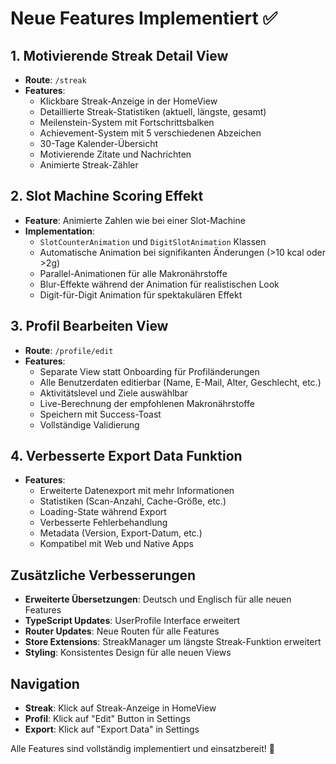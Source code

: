 # Neue Features Implementiert ✅

## 1. Motivierende Streak Detail View
- **Route**: `/streak`
- **Features**:
  - Klickbare Streak-Anzeige in der HomeView
  - Detaillierte Streak-Statistiken (aktuell, längste, gesamt)
  - Meilenstein-System mit Fortschrittsbalken
  - Achievement-System mit 5 verschiedenen Abzeichen
  - 30-Tage Kalender-Übersicht
  - Motivierende Zitate und Nachrichten
  - Animierte Streak-Zähler

## 2. Slot Machine Scoring Effekt
- **Feature**: Animierte Zahlen wie bei einer Slot-Machine
- **Implementation**:
  - `SlotCounterAnimation` und `DigitSlotAnimation` Klassen
  - Automatische Animation bei signifikanten Änderungen (>10 kcal oder >2g)
  - Parallel-Animationen für alle Makronährstoffe
  - Blur-Effekte während der Animation für realistischen Look
  - Digit-für-Digit Animation für spektakulären Effekt

## 3. Profil Bearbeiten View
- **Route**: `/profile/edit`
- **Features**:
  - Separate View statt Onboarding für Profiländerungen
  - Alle Benutzerdaten editierbar (Name, E-Mail, Alter, Geschlecht, etc.)
  - Aktivitätslevel und Ziele auswählbar
  - Live-Berechnung der empfohlenen Makronährstoffe
  - Speichern mit Success-Toast
  - Vollständige Validierung

## 4. Verbesserte Export Data Funktion
- **Features**:
  - Erweiterte Datenexport mit mehr Informationen
  - Statistiken (Scan-Anzahl, Cache-Größe, etc.)
  - Loading-State während Export
  - Verbesserte Fehlerbehandlung
  - Metadata (Version, Export-Datum, etc.)
  - Kompatibel mit Web und Native Apps

## Zusätzliche Verbesserungen
- **Erweiterte Übersetzungen**: Deutsch und Englisch für alle neuen Features
- **TypeScript Updates**: UserProfile Interface erweitert
- **Router Updates**: Neue Routen für alle Features
- **Store Extensions**: StreakManager um längste Streak-Funktion erweitert
- **Styling**: Konsistentes Design für alle neuen Views

## Navigation
- **Streak**: Klick auf Streak-Anzeige in HomeView
- **Profil**: Klick auf "Edit" Button in Settings
- **Export**: Klick auf "Export Data" in Settings

Alle Features sind vollständig implementiert und einsatzbereit! 🚀
